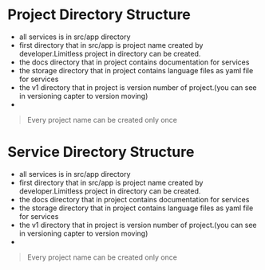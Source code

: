 # Project Directory Structure
* all services is in src/app directory
* first directory that in src/app is project name created by developer.Limitless project in directory can be created.
* the docs directory that in project contains documentation for services
* the storage directory that in project contains language files as yaml file for services
* the v1 directory that in project is version number of project.(you can see in versioning capter to version moving)
*

> Every project name can be created only once

# Service Directory Structure
* all services is in src/app directory
* first directory that in src/app is project name created by developer.Limitless project in directory can be created.
* the docs directory that in project contains documentation for services
* the storage directory that in project contains language files as yaml file for services
* the v1 directory that in project is version number of project.(you can see in versioning capter to version moving)
*

> Every project name can be created only once



